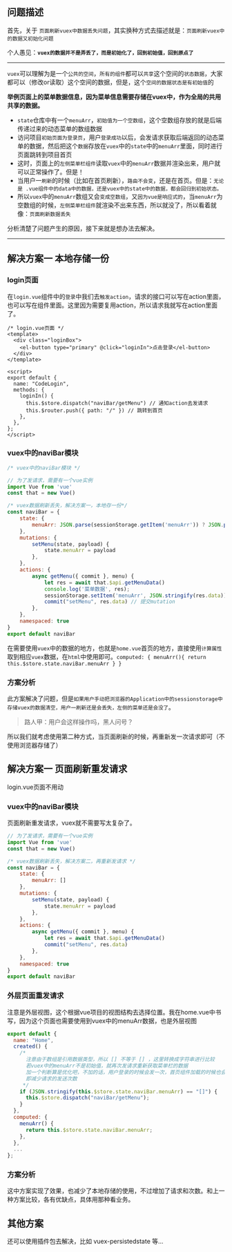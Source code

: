 ## 问题描述

首先，关于 `页面刷新vuex中数据丢失问题`，其实换种方式去描述就是：`页面刷新vuex中的数据又初始化问题`

个人愚见：**`vuex的数据并不是弄丢了，而是初始化了，回到初始值，回到原点了`**

---

`vuex`可以理解为是一个`公共的空间`，`所有的组件`都可以`共享`这个空间的`状态数据`，大家都可以（修改or读取）这个空间的数据，但是，这个`空间的数据状态是有初始值`的

**举例页面上的菜单数据信息，因为菜单信息需要存储在vuex中，作为全局的共用共享的数据。**

- `state`仓库中有一个`menuArr`，`初始值为一个空数组`，这个空数组存放的就是后端传递过来的动态菜单的数组数据
- 访问项目`初始页面为登录页`，用户`登录成功`以后，会发请求获取后端返回的动态菜单的数据，然后把这个`数据`存放在`vuex`中的`state`中的`menuArr`里面，同时进行页面跳转到项目首页
- 这时，页面上的`左侧菜单栏组件`读取`vuex`中的`menuArr`数据并渲染出来，用户就可以正常操作了。但是！
- 当用户一`刷新`的时候（比如在首页刷新），`路由不会变`，还是在首页。但是：`无论是 .vue组件中的data中的数据，还是vuex中的state中的数据，都会回归到初始状态。`
- 所以`vuex`中的`menuArr`数组又会`变成空数组`，又`因为vue是响应式的`，当`menuArr`为空数组的时候，`左侧菜单栏组件`就渲染不出来东西，所以就没了，所以看着就像：`页面刷新数据丢失`

分析清楚了问题产生的原因，接下来就是想办法去解决。

---

## 解决方案一 本地存储一份

### login页面

在`login.vue`组件中的`登录`中我们去`触发action`，请求的接口可以写在action里面，也可以写在组件里面。这里因为需要复用action，所以请求我就写在action里面了。

```vue
/* login.vue页面 */
<template>
  <div class="loginBox">
    <el-button type="primary" @click="loginIn">点击登录</el-button>
  </div>
</template>

<script>
export default {
  name: "CodeLogin",
  methods: {
    loginIn() {
      this.$store.dispatch("naviBar/getMenu") // 通知action去发请求
      this.$router.push({ path: "/" }) // 跳转到首页
    },
  },
};
</script>
```

### vuex中的naviBar模块

```js
/* vuex中的naviBar模块 */

// 为了发请求，需要有一个vue实例
import Vue from 'vue'
const that = new Vue()

/* vuex数据刷新丢失，解决方案一，本地存一份*/
const naviBar = {
    state: {
        menuArr: JSON.parse(sessionStorage.getItem('menuArr')) ? JSON.parse(sessionStorage.getItem('menuArr')) : []
    },
    mutations: {
        setMenu(state, payload) {
            state.menuArr = payload
        },
    },
    actions: {
        async getMenu({ commit }, menu) {
            let res = await that.$api.getMenuData()
            console.log('菜单数据', res);
            sessionStorage.setItem('menuArr', JSON.stringify(res.data)) // 本地存储一份
            commit("setMenu", res.data) // 提交mutation
        },
    },
    namespaced: true
}
export default naviBar
```

在需要使用`vuex`中的数据的地方，也就是`home.vue`首页的地方，直接使用`计算属性`取到相应`vuex`数据，在`html`中使用即可。`computed: { menuArr(){ return this.$store.state.naviBar.menuArr } }`

### 方案分析

此方案解决了问题，但是`如果用户手动把浏览器的Application中的sessionstorage中存储vuex的数据清空，用户一刷新还是会丢失，左侧的菜单还是会没了`。

> 路人甲：用户会这样操作吗，黑人问号？

所以我们就考虑使用第二种方式，当页面刷新的时候，再重新发一次请求即可（不使用浏览器存储了）

## 解决方案一 页面刷新重发请求

login.vue页面不用动

### vuex中的naviBar模块

页面刷新重发请求，vuex就不需要写太复杂了。

```js
// 为了发请求，需要有一个vue实例
import Vue from 'vue'
const that = new Vue()

/* vuex数据刷新丢失，解决方案二，再重新发请求 */
const naviBar = {
    state: {
        menuArr: []
    },
    mutations: {
        setMenu(state, payload) {
            state.menuArr = payload
        },
    },
    actions: {
        async getMenu({ commit }, menu) {
            let res = await that.$api.getMenuData()
            commit("setMenu", res.data)
        },
    },
    namespaced: true
}
export default naviBar
```

### 外层页面重发请求

注意是外层视图，这个根据vue项目的视图结构去选择位置。我在home.vue中书写，因为这个页面也需要使用到vuex中的menuArr数据，也是外层视图

```js
export default {
  name: "Home",
  created() {
    /* 
      注意由于数组是引用数据类型，所以 [] 不等于 [] ，这里转换成字符串进行比较
      若vuex中的menuArr不是初始值，就再次发请求重新获取菜单栏的数据
      加一个判断算是优化吧，不加的话，用户登录的时候会发一次，首页组件加载的时候也会发一次请求。
      即减少请求的发送次数
     */
    if (JSON.stringify(this.$store.state.naviBar.menuArr) == "[]") {
      this.$store.dispatch("naviBar/getMenu");
    }
  },
  computed: {
    menuArr() {
      return this.$store.state.naviBar.menuArr;
    },
  },
  ...
};
```

### 方案分析

这中方案实现了效果，也减少了本地存储的使用，不过增加了请求和次数。和上一种方案比较，各有优缺点，具体用那种看业务。

## 其他方案

还可以使用插件包去解决，比如 vuex-persistedstate 等...